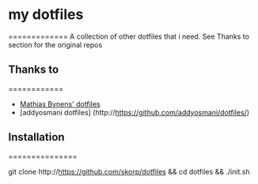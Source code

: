 # my dotfiles
=============
A collection of other dotfiles that i need.
See Thanks to section for the original repos



## Thanks to
============
* [Mathias Bynens' dotfiles](https://github.com/mathiasbynens/dotfiles)
* [addyosmani  dotfiles] (http://https://github.com/addyosmani/dotfiles/)

## Installation
===============

git clone http://https://github.com/skorp/dotfiles && cd dotfiles && ./init.sh